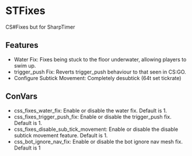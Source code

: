 ﻿# STFixes

CS#Fixes but for SharpTimer

## Features

- Water Fix: Fixes being stuck to the floor underwater, allowing players to swim up.
- trigger_push Fix: Reverts trigger_push behaviour to that seen in CS:GO.
- Configure Subtick Movement: Completely desubtick (64t set tickrate)

## ConVars

- css_fixes_water_fix: Enable or disable the water fix. Default is 1.
- css_fixes_trigger_push_fix: Enable or disable the trigger_push fix. Default is 1.
- css_fixes_disable_sub_tick_movement: Enable or disable the disable subtick movement feature. Default is 1.
- css_bot_ignore_nav_fix: Enable or disable the bot ignore nav mesh fix. Default is 1
